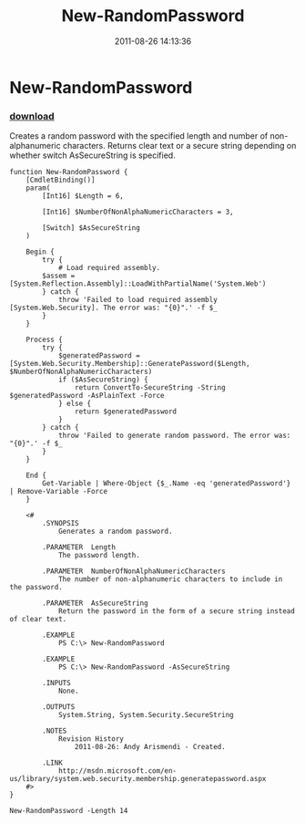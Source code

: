 ﻿---
pid:            2929
poster:         Andy Arismendi
title:          New-RandomPassword
date:           2011-08-26 14:13:36
format:         posh
parent:         0
parent:         0

---

# New-RandomPassword

### [download](2929.ps1)

Creates a random password with the specified length and number of non-alphanumeric characters. Returns clear text or a secure string depending on whether switch AsSecureString is specified.

```posh
function New-RandomPassword {
	[CmdletBinding()]
	param(
		[Int16] $Length = 6,

		[Int16] $NumberOfNonAlphaNumericCharacters = 3,
				
		[Switch] $AsSecureString
	)

	Begin {
		try {
			# Load required assembly.
		$assem = [System.Reflection.Assembly]::LoadWithPartialName('System.Web')
		} catch {
			throw 'Failed to load required assembly [System.Web.Security]. The error was: "{0}".' -f $_
		}
	}
	
	Process {
		try {
			$generatedPassword = [System.Web.Security.Membership]::GeneratePassword($Length, $NumberOfNonAlphaNumericCharacters)
			if ($AsSecureString) {
				return ConvertTo-SecureString -String $generatedPassword -AsPlainText -Force
			} else {
				return $generatedPassword
			}
		} catch {
			throw 'Failed to generate random password. The error was: "{0}".' -f $_
		}
	}
	
	End {
		Get-Variable | Where-Object {$_.Name -eq 'generatedPassword'} | Remove-Variable -Force
	}
	
	<#
		.SYNOPSIS
			Generates a random password.
	
		.PARAMETER  Length
			The password length.
	
		.PARAMETER  NumberOfNonAlphaNumericCharacters
			The number of non-alphanumeric characters to include in the password.
			
		.PARAMETER  AsSecureString
			Return the password in the form of a secure string instead of clear text.
	
		.EXAMPLE
			PS C:\> New-RandomPassword
	
		.EXAMPLE
			PS C:\> New-RandomPassword -AsSecureString
	
		.INPUTS
			None.
	
		.OUTPUTS
			System.String, System.Security.SecureString
	
		.NOTES
			Revision History
				2011-08-26: Andy Arismendi - Created.
	
		.LINK
			http://msdn.microsoft.com/en-us/library/system.web.security.membership.generatepassword.aspx
	#>
}

New-RandomPassword -Length 14
```
